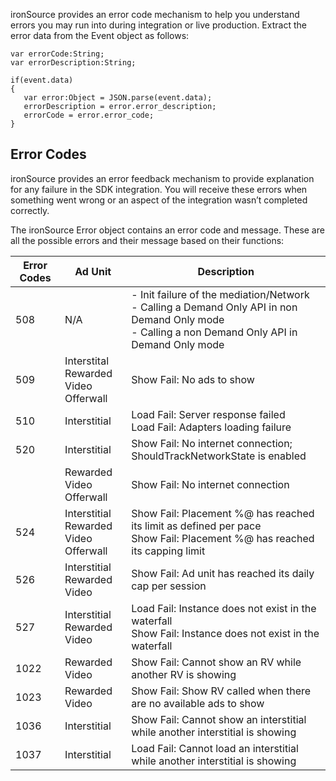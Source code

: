 

ironSource provides an error code mechanism to help you understand errors you may run into during integration or live production. Extract the error data from the Event object as follows:

```as3
var errorCode:String;
var errorDescription:String;
                
if(event.data)
{
   var error:Object = JSON.parse(event.data);
   errorDescription = error.error_description;
   errorCode = error.error_code;
}
```

## Error Codes

ironSource provides an error feedback mechanism to provide explanation for any failure in the SDK integration.
You will receive these errors when something went wrong or an aspect of the integration wasn’t completed correctly.

The ironSource Error object contains an error code and message. 
These are all the possible errors and their message based on their functions:


| Error Codes | Ad Unit | Description | 
| --- | --- | --- |
| 508 | N/A | - Init failure of the mediation/Network <br/> - Calling a Demand Only API in non Demand Only mode<br/> - Calling a non Demand Only API in Demand Only mode |
| 509 | Interstital<br/>Rewarded Video<br/>Offerwall | Show Fail: No ads to show |
| 510 | Interstitial | Load Fail: Server response failed <br/> Load Fail: Adapters loading failure |
| 520 | Interstitial | Show Fail: No internet connection; <br/>ShouldTrackNetworkState is enabled |
| | Rewarded Video <br/> Offerwall | Show Fail: No internet connection |
| 524 | Interstitial<br/>Rewarded Video<br/>Offerwall | Show Fail: Placement %@ has reached its limit as defined per pace<br/> Show Fail: Placement %@ has reached its capping limit |
| 526 | Interstitial <br/>Rewarded Video | Show Fail: Ad unit has reached its daily cap per session |
| 527 | Interstitial<br/>Rewarded Video | Load Fail: Instance does not exist in the waterfall<br/>Show Fail: Instance does not exist in the waterfall |
| 1022 | Rewarded Video | Show Fail: Cannot show an RV while another RV is showing |
| 1023 | Rewarded Video | Show Fail: Show RV called when there are no available ads to show |
| 1036 | Interstitial | Show Fail: Cannot show an interstitial while another interstitial is showing |
| 1037 | Interstitial | Load Fail: Cannot load an interstitial while another interstitial is showing |